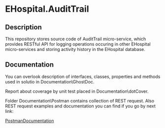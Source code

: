 # EHospital.AuditTrail
## Description
This repository stores source code of AuditTrail micro-service,
which provides RESTful API for logging operations occuring in other EHospital micro-services
and storing activity history in the EHospital database.
## Documentation
You can overlook description of interfaces, classes, properties and methods used in solutio in Documentation\GhostDoc.

Report about coverage by unit test placed in Documentation\dotCover.

Folder Documentation\Postman contains collection of REST request.
Also REST request examples and documentation you can find if you go by next link:

[PostmanDocumentation](https://documenter.getpostman.com/view/5951439/Rzn9rfZS)
